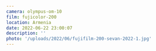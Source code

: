 ```yaml
---
camera: olympus-om-10
film: fujicolor-200
location: Armenia
date: 2022-06-22 23:00:07
description: ''
photo: '/uploads/2022/06/fujifilm-200-sevan-2022-1.jpg'
---
```

